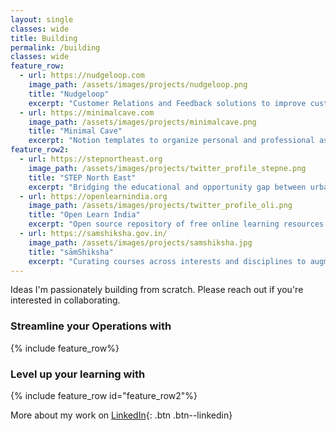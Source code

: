 ```yaml
---
layout: single
classes: wide
title: Building
permalink: /building
classes: wide
feature_row:
  - url: https://nudgeloop.com
    image_path: /assets/images/projects/nudgeloop.png
    title: "Nudgeloop"
    excerpt: "Customer Relations and Feedback solutions to improve customer retention for Small & Medium Enterprises"
  - url: https://minimalcave.com
    image_path: /assets/images/projects/minimalcave.png
    title: "Minimal Cave"
    excerpt: "Notion templates to organize personal and professional aspects of your life"
feature_row2:
  - url: https://stepnortheast.org
    image_path: /assets/images/projects/twitter_profile_stepne.png
    title: "STEP North East"
    excerpt: "Bridging the educational and opportunity gap between urban and rural areas in North East India"
  - url: https://openlearnindia.org
    image_path: /assets/images/projects/twitter_profile_oli.png
    title: "Open Learn India"
    excerpt: "Open source repository of free online learning resources mapped to the Indian curriculum"
  - url: https://samshiksha.gov.in/
    image_path: /assets/images/projects/samshiksha.jpg
    title: "sāmShiksha"
    excerpt: "Curating courses across interests and disciplines to augment college education in India"
---
```

Ideas I'm passionately building from scratch. Please reach out if you're interested in collaborating.
### Streamline your Operations with
{% include feature_row%}

### Level up your learning with
{% include feature_row id="feature_row2"%}

More about my work on [LinkedIn](https://www.linkedin.com/in/anilgeorge04/){: .btn .btn--linkedin}